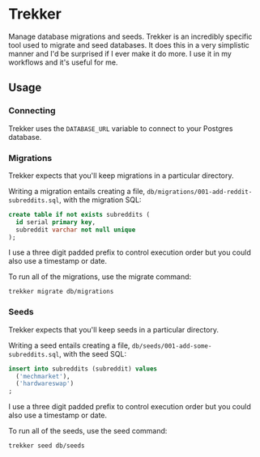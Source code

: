 # Trekker

Manage database migrations and seeds. Trekker is an incredibly specific tool used to migrate and seed databases. It does this in a very simplistic manner and I'd be surprised if I ever make it do more. I use it in my workflows and it's useful for me.

## Usage

### Connecting

Trekker uses the `DATABASE_URL` variable to connect to your Postgres database.

### Migrations

Trekker expects that you'll keep migrations in a particular directory.

Writing a migration entails creating a file, `db/migrations/001-add-reddit-subreddits.sql`, with the migration SQL:

```sql
create table if not exists subreddits (
  id serial primary key,
  subreddit varchar not null unique
);
```

I use a three digit padded prefix to control execution order but you could also use a timestamp or date.

To run all of the migrations, use the migrate command:

```shell
trekker migrate db/migrations
```

### Seeds

Trekker expects that you'll keep seeds in a particular directory.

Writing a seed entails creating a file, `db/seeds/001-add-some-subreddits.sql`, with the seed SQL:

```sql
insert into subreddits (subreddit) values
  ('mechmarket'),
  ('hardwareswap')
;
```

I use a three digit padded prefix to control execution order but you could also use a timestamp or date.

To run all of the seeds, use the seed command:

```shell
trekker seed db/seeds
```
